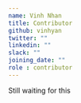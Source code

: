 ```yaml
---
name: Vinh Nhan
title: Contributor
github: vinhyan
twitter: ""
linkedin: ""
slack: ""
joining_date: ""
role : contributor
---
```


Still waiting for this

